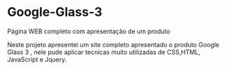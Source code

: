 # Google-Glass-3
Página WEB completo com apresentação de um produto

Neste projeto apresentei um site completo apresentado o produto Google Glass 3 ,  nele pude aplicar tecnicas muito utilizadas de CSS,HTML, JavaScript e Jquery.
